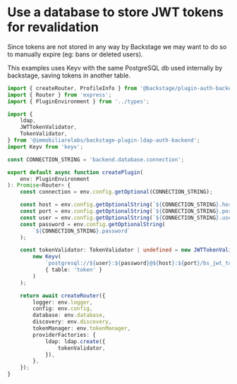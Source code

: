 # Use a database to store JWT tokens for revalidation

Since tokens are not stored in any way by Backstage we may want to do so to manually expire (eg: bans or deleted users).

This examples uses Keyv with the same PostgreSQL db used internally by backstage, saving tokens in another table.

```ts
import { createRouter, ProfileInfo } from '@backstage/plugin-auth-backend';
import { Router } from 'express';
import { PluginEnvironment } from '../types';

import {
    ldap,
    JWTTokenValidator,
    TokenValidator,
} from '@immobiliarelabs/backstage-plugin-ldap-auth-backend';
import Keyv from 'keyv';

const CONNECTION_STRING = 'backend.database.connection';

export default async function createPlugin(
    env: PluginEnvironment
): Promise<Router> {
    const connection = env.config.getOptional(CONNECTION_STRING);

    const host = env.config.getOptionalString(`${CONNECTION_STRING}.host`);
    const port = env.config.getOptionalString(`${CONNECTION_STRING}.port`);
    const user = env.config.getOptionalString(`${CONNECTION_STRING}.user`);
    const password = env.config.getOptionalString(
        `${CONNECTION_STRING}.password`
    );

    const tokenValidator: TokenValidator | undefined = new JWTTokenValidator(
        new Keyv(
            `postgresql://${user}:${password}@${host}:${port}/bs_jwt_tokens`,
            { table: 'token' }
        )
    );

    return await createRouter({
        logger: env.logger,
        config: env.config,
        database: env.database,
        discovery: env.discovery,
        tokenManager: env.tokenManager,
        providerFactories: {
            ldap: ldap.create({
                tokenValidator,
            }),
        },
    });
}
```

